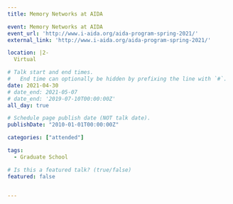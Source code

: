 ```yaml
---
title: Memory Networks at AIDA

event: Memory Networks at AIDA
event_url: 'http://www.i-aida.org/aida-program-spring-2021/'
external_link: 'http://www.i-aida.org/aida-program-spring-2021/'

location: |2-
  Virtual

# Talk start and end times.
#   End time can optionally be hidden by prefixing the line with `#`.
date: 2021-04-30
# date_end: 2021-05-07
# date_end: '2019-07-10T00:00:00Z'
all_day: true

# Schedule page publish date (NOT talk date).
publishDate: "2010-01-01T00:00:00Z"

categories: ["attended"]

tags:
  - Graduate School

# Is this a featured talk? (true/false)
featured: false


---
```

